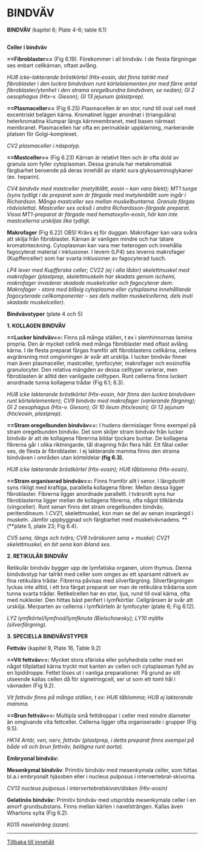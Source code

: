 # BINDVÄV

<span id="_Toc112582144" class="anchor"></span>**BINDVÄV** (kapitel 6; Plate 4-6; table 6.1)

##  

**Celler i bindväv**

**==Fibroblaster==** (Fig 6.19). Förekommer i all bindväv. I de flesta färgningar ses enbart cellkärnan, oftast avlång.

*HU8 icke-lakterande bröstkörtel (Htx-eosin, det finns talrikt med fibroblaster i den luckra bindväven runt körtelelementen jmr med färre antal fibroblaster/ytenhet i den strama oregelbundna bindväven, se nedan); GI 2 oesophagus (Htx-v. Gieson); GI 13 jejunum (plastprep).*

**==Plasmaceller==** (Fig 6.25) Plasmacellen är en stor, rund till oval cell med excentriskt belägen kärna. Kromatinet ligger anordnat i (triangulära) heterkromatina klumpar längs kärnmembranet, med basen närmast membranet. Plasmacellen har ofta en perinukleär uppklarning, markerande platsen för Golgi-komplexet.

*CV2 plasmaceller i näspolyp.*

**==Mastceller==** (Fig 6.23) Kärnan är relativt liten och är ofta dold av granula som fyller cytoplasman. Dessa granula har metakromatisk färgbarhet beroende på deras innehåll av starkt sura glykosaminoglykaner (ex. heparin).

*CV4 bindväv med mastceller (metylblått, eosin – kan vara blekt); MT1 tunga (syns tydligt i de preparat som är färgade med metylenblått som ingår i Richardson. Många mastceller ses mellan muskelbuntarna. Granula färgas rödvioletta). Mastceller ses också i andra Richardsson-färgade preparat. Vissa MT1-preparat är färgade med hematoxylin-eosin, här kan inte mastcellerna urskiljas lika tydligt.*

**Makrofager** (Fig 6.22) OBS! Krävs ej för duggan. Makrofager kan vara svåra att skilja från fibroblaster. Kärnan är vanligen mindre och har tätare kromatinteckning. Cytoplasman kan vara mer heterogen och innehålla fagocyterat material i inklusioner. I levern (LP4) ses leverns makrofager (Kupfferceller) som har svarta inklusioner av fagocyterad tusch.

*LP4 lever med Kupfferska celler; CV22 (ej i alla lådor) skelettmuskel med makrofager (plastprep, skelettmuskeln har skadats genom ischemi, makrofager invaderar skadade muskelceller och fagocyterar dem. Makrofager - stora med blåsig cytoplasma eller cytoplasma innehållande fagocyterade cellkomponenter - ses dels mellan muskelcellerna, dels inuti skadade muskelceller).*

**Bindvävstyper** (plate 4 och 5)

**1. KOLLAGEN BINDVÄV**

**==Lucker bindväv==:** Finns på många ställen, t ex i slemhinnornas lamina propria. Den är mycket cellrik med många fibroblaster med oftast avlång kärna. I de flesta preparat färgas framför allt fibroblastens cellkärna, cellens avgränsning mot omgivningen är svår att urskilja. I lucker bindväv finner man även plasmaceller, mastceller, lymfocyter, makrofager och eosinofila granulocyter. Den relativa mängden av dessa celltyper varierar, men fibroblasten är alltid den vanligaste celltypen. Runt cellerna finns luckert anordnade tunna kollagena trådar (Fig 6.1; 6.3).

*HU8 icke lakterande bröstkörtel (Htx-eosin, här finns den luckra bindväven runt körtelelementen); CV9 bindväv med makrofager (varierande färgning); GI 2 oesophagus (Htx-v. Gieson); GI 10 ileum (htx/eosin); GI 13 jejunum (htx/eosin, plastprep).*

**==Stram oregelbunden bindväv==:** I hudens dermislager finns exempel på stram oregelbunden bindväv. Det som skiljer stram bindväv från lucker bindväv är att de kollagena fibrerrna bildar tjockare buntar. De kollagena fibrerna går i olika riktningarde, tål dragning från flera håll. Ett fåtal celler ses, de flesta är fibroblaster. I ej lakterande mamma finns den strama bindväven i områden utan körteldelar **(**fig 6.3**).**

*HU8 icke lakterande bröstkörtel (Htx-eosin); HU6 tåblomma (Htx-eosin).*

**==Stram organiserad bindväv==:** Finns framför allt i senor. I längdsnitt syns rikligt med kraftiga, parallella kollagena fibrer. Mellan dessa ligger fibroblaster. Fibrerna ligger anordnade parallellt. I tvärsnitt syns hur fibroblasterna ligger mellan de kollagena fibrerna, ofta något tillklämda (vingceller). Runt senan finns det stram oregelbunden bindväv, peritendineum. I *CV21*, skelettmuskel, ksn man se del av senan insprängd i muskeln. Jämför uppbyggnad och färgbarhet med muskelvävnadens. **(**plate 5, plate 23; Fig 6.4).

*CV5 sena, längs och tvärs; CV6 tvärskuren sena + muskel; CV21 skelettmuskel, en bit sena kan ibland ses.*

**2. RETIKULÄR BINDVÄV**

Retikulär bindväv bygger upp de lymfatiska organen, utom thymus. Denna bindvävstyp har talrikt med celler som omges av ett sparsamt nätverk av fina retikulära trådar. Fibrerna påvisas med silverfärgning. Silverfärgningen lyckas inte alltid, i ett bra färgat preparat ser man de retikulära trådarna som tunna svarta trådar. Retikelcellen har en stor, ljus, rund till oval kärna, ofta med nukleoler. Den hittas bäst perifert i lymfkörtlar. Cellgränsen är svår att urskilja. Merparten av cellerna i lymfkörteln är lymfocyter (plate 6; Fig 6.12).

*LY2 lymfkörtel/lymfnod/lymfknuta (Bielschowsky); LY10 mjälte (silverfärgning).*

**3. SPECIELLA BINDVÄVSTYPER**

**Fettväv** (kapitel 9, Plate 16, Table 9.2)

**==Vit fettväv==:** Mycket stora sfäriska eller polyhedrala celler med en något tillplattad kärna tryckt mot kanten av cellen och cytoplasman fylld av en lipiddroppe. Fettet löses ut i vanliga preparationer. På grund av sitt utseende kallas cellen då för signetringcell, ser ut som ett tomt hål i vävnaden (Fig 9.2).

*Vit fettväv finns på många ställen, t ex: HU6 tåblomma; HU8 ej lakterande mamma.*

**==Brun fettväv==:** Multipla små fettdroppar i celler med mindre diameter än omgivande vita fettceller. Cellerna ligger ofta organiserade i grupper (Fig 9.5).

*HK14 Artär, ven, nerv, fettväv (plastprep, i detta preparat finns exempel på både vit och brun fettväv, belägna runt aorta).*

**Embryonal bindväv:**

**Mesenkymal bindväv**: Primitiv bindväv med mesenkymala celler, som hittas bl.a.i embryonalt hjässben eller i nucleus pulposus i intervertebral-skivorna.

*CV13 nucleus pulposus i intervertebralskivan/disken (Htx-eosin)*

**Gelatinös bindväv:** Primitiv bindväv med utspridda mesenkymala celler i en amorf grundsubstans. Finns mellan kärlen i navelsträngen. Kallas även Whartons sylta (Fig 6.2).

*KG15 navelsträng (azan).*

------------------------------------------------------------------------

[Tillbaka till innehåll](DEMOkompedium%20T1%20.html)
